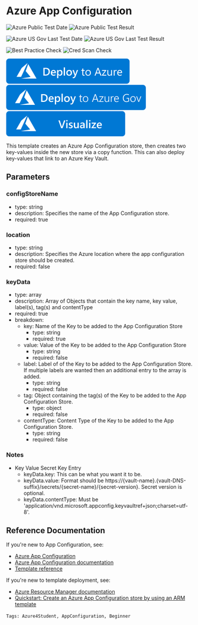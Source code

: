 # Azure App Configuration

![Azure Public Test Date](https://azurequickstartsservice.blob.core.windows.net/badges/quickstarts/microsoft.appconfiguration/app-configuration-store-kv-copy/PublicLastTestDate.svg)
![Azure Public Test Result](https://azurequickstartsservice.blob.core.windows.net/badges/quickstarts/microsoft.appconfiguration/app-configuration-store-kv-copy/PublicDeployment.svg)

![Azure US Gov Last Test Date](https://azurequickstartsservice.blob.core.windows.net/badges/quickstarts/microsoft.appconfiguration/app-configuration-store-kv-copy/FairfaxLastTestDate.svg)
![Azure US Gov Last Test Result](https://azurequickstartsservice.blob.core.windows.net/badges/quickstarts/microsoft.appconfiguration/app-configuration-store-kv-copy/FairfaxDeployment.svg)

![Best Practice Check](https://azurequickstartsservice.blob.core.windows.net/badges/quickstarts/microsoft.appconfiguration/app-configuration-store-kv-copy/BestPracticeResult.svg)
![Cred Scan Check](https://azurequickstartsservice.blob.core.windows.net/badges/quickstarts/microsoft.appconfiguration/app-configuration-store-kv-copy/CredScanResult.svg)

[![Deploy To Azure](https://raw.githubusercontent.com/Azure/azure-quickstart-templates/master/1-CONTRIBUTION-GUIDE/images/deploytoazure.svg?sanitize=true)](https://portal.azure.com/#create/Microsoft.Template/uri/https%3A%2F%2Fraw.githubusercontent.com%2FAzure%2Fazure-quickstart-templates%2Fmaster%2Fquickstarts%2Fmicrosoft.appconfiguration%2Fapp-configuration-store-kv-copy%2Fazuredeploy.json)
[![Deploy To Azure US Gov](https://raw.githubusercontent.com/Azure/azure-quickstart-templates/master/1-CONTRIBUTION-GUIDE/images/deploytoazuregov.svg?sanitize=true)](https://portal.azure.us/#create/Microsoft.Template/uri/https%3A%2F%2Fraw.githubusercontent.com%2FAzure%2Fazure-quickstart-templates%2Fmaster%2Fquickstarts%2Fmicrosoft.appconfiguration%2Fapp-configuration-store-kv-copy%2Fazuredeploy.json)
[![Visualize](https://raw.githubusercontent.com/Azure/azure-quickstart-templates/master/1-CONTRIBUTION-GUIDE/images/visualizebutton.svg?sanitize=true)](http://armviz.io/#/?load=https%3A%2F%2Fraw.githubusercontent.com%2FAzure%2Fazure-quickstart-templates%2Fmaster%2Fquickstarts%2Fmicrosoft.appconfiguration%2Fapp-configuration-store-kv-copy%2Fazuredeploy.json)

This template creates an Azure App Configuration store, then creates two key-values inside the new store via a copy function. This can also deploy key-values that link to an Azure Key Vault.

## Parameters

### configStoreName
- type: string
- description: Specifies the name of the App Configuration store.
- required: true

### location
- type: string
- description: Specifies the Azure location where the app configuration store should be created.
- required: false

### keyData
- type: array
- description: Array of Objects that contain the key name, key value, label(s), tag(s) and contentType
- required: true
- breakdown:
  - key: Name of the Key to be added to the App Configuration Store
    - type: string
    - required: true
  - value: Value of the Key to be added to the App Configuration Store
    - type: string
    - required: false
  - label: Label of of the Key to be added to the App Configuration Store. If multiple labels are wanted then an additional entry to the array is added.
    - type: string
    - required: false
  - tag: Object containing the tag(s) of the Key to be added to the App Configuration Store.
    - type: object
    - required: false
  - contentType: Content Type of the Key to be added to the App Configuration Store.
    - type: string
    - required: false

### Notes

- Key Value Secret Key Entry
  - keyData.key: This can be what you want it to be.
  - keyData.value: Format should be https://{vault-name}.{vault-DNS-suffix}/secrets/{secret-name}/{secret-version}. Secret version is optional.
  - keyData.contentType: Must be 'application/vnd.microsoft.appconfig.keyvaultref+json;charset=utf-8'.

## Reference Documentation

If you're new to App Configuration, see:

- [Azure App Configuration](https://azure.microsoft.com/services/app-configuration/)
- [Azure App Configuration documentation](https://docs.microsoft.com/azure/azure-app-configuration/)
- [Template reference](https://docs.microsoft.com/azure/templates/microsoft.appconfiguration/allversions)

If you're new to template deployment, see:

- [Azure Resource Manager documentation](https://docs.microsoft.com/azure/azure-resource-manager/)
- [Quickstart: Create an Azure App Configuration store by using an ARM template](https://docs.microsoft.com/azure/azure-app-configuration/quickstart-resource-manager)

`Tags: Azure4Student, AppConfiguration, Beginner`
